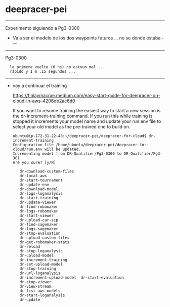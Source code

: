 # deepracer-pei

------------------------------------------------------
Experimento siguiendo a Pg3-0300

   - Va a ser el modelo de los dos waypoints futuros ... no se donde estaba --- 

-------------

   Pg3-0300

      la primera vuelta (6 hs) no estvuo mal ... 
      rápido y 1 m .15 segundos ... 
-------------

   - voy a continuar el training

      https://finlaymacrae.medium.com/easy-start-guide-for-deepracer-on-cloud-in-aws-4206db2ac6d0

      If you want to resume training the easiest way to start a new session is the dr-increment-training command. If you run this while training is stopped it increments your model name and update your run.env file to select your old model as the pre-trained one to build on.

         ubuntu@ip-172-31-22-48:~/deepracer-pei/deepracer-for-cloud$ dr-increment-training
         Configuration file /home/ubuntu/deepracer-pei/deepracer-for-cloud/run.env will be updated.
         Incrementing model from DR-Qualifier/Pg3-0300 to DR-Qualifier/Pg3-301
         Are you sure? [y/N]

            dr-download-custom-files   
            dr-local-aws               
            dr-start-tournament        
            dr-update-env
            dr-download-model          
            dr-logs-loganalysis        
            dr-start-training          
            dr-update-viewer
            dr-find-robomaker          
            dr-logs-robomaker          
            dr-start-viewer            
            dr-upload-car-zip
            dr-find-sagemaker          
            dr-logs-sagemaker          
            dr-stop-evaluation         
            dr-upload-custom-files
            dr-get-robomaker-stats     
            dr-reload                  
            dr-stop-loganalysis        
            dr-upload-model
            dr-increment-training      
            dr-set-upload-model        
            dr-stop-training           
            dr-url-loganalysis
            dr-increment-upload-model  dr-start-evaluation        
            dr-stop-viewer             
            dr-view-stream
            dr-list-aws-models         
            dr-start-loganalysis       
            dr-update